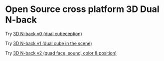 # Open Source cross platform 3D Dual N-back

Try [3D N-back v0 (dual cubeception)](https://4skinskywalker.github.io/3D-N-back/v0)

Try [3D N-back v1 (dual cube in the scene)](https://4skinskywalker.github.io/3D-N-back/v1)

Try [3D N-back v2 (quad face, sound, color & position)](https://4skinskywalker.github.io/3D-N-back/v2)

